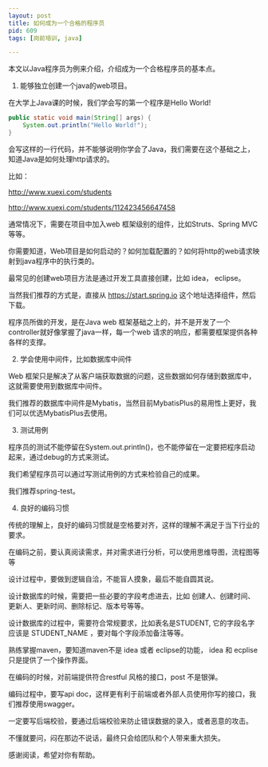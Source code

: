 ```yaml
---
layout: post
title: 如何成为一个合格的程序员
pid: 609
tags: [岗前培训, java]

---
```



本文以Java程序员为例来介绍，介绍成为一个合格程序员的基本点。

1. 能够独立创建一个java的web项目。

在大学上Java课的时候，我们学会写的第一个程序是Hello World!

``` Java
public static void main(String[] args) {
	System.out.println("Hello World!");
}

```

会写这样的一行代码，并不能够说明你学会了Java，我们需要在这个基础之上，知道Java是如何处理http请求的。

比如：

http://www.xuexi.com/students

http://www.xuexi.com/students/112423456647458

通常情况下，需要在项目中加入web 框架级别的组件，比如Struts、Spring MVC 等等。

你需要知道，Web项目是如何启动的？如何加载配置的？如何将http的web请求映射到java程序中的执行类的。

最常见的创建web项目方法是通过开发工具直接创建，比如 idea， eclipse。

当然我们推荐的方式是，直接从 https://start.spring.io 这个地址选择组件，然后下载。

程序员所做的开发，是在Java web 框架基础之上的，并不是开发了一个controller就好像掌握了java一样，每一个web 请求的响应，都需要框架提供各种各样的支撑。

2. 学会使用中间件，比如数据库中间件

Web 框架只是解决了从客户端获取数据的问题，这些数据如何存储到数据库中，这就需要使用到数据库中间件。

我们推荐的数据库中间件是Mybatis，当然目前MybatisPlus的易用性上更好，我们可以优选MybatisPlus去使用。

3. 测试用例

程序员的测试不能停留在System.out.println()，也不能停留在一定要把程序启动起来，通过debug的方式来测试。

我们希望程序员可以通过写测试用例的方式来检验自己的成果。

我们推荐spring-test。

4. 良好的编码习惯

传统的理解上，良好的编码习惯就是空格要对齐，这样的理解不满足于当下行业的要求。

在编码之前，要认真阅读需求，并对需求进行分析，可以使用思维导图，流程图等等

设计过程中，要做到逻辑自洽，不能盲人摸象，最后不能自圆其说。

设计数据库的时候，需要把一些必要的字段考虑进去，比如 创建人、创建时间、更新人、更新时间、删除标记、版本号等等。

设计数据库的过程中，需要符合常规要求，比如表名是STUDENT, 它的字段名字应该是 STUDENT_NAME ，要对每个字段添加备注等等。

熟练掌握maven，要知道maven不是 idea 或者 eclipse的功能， idea 和 ecplise只是提供了一个操作界面。

在编码的时候，对前端提供符合restful 风格的接口，post 不是银弹。

编码过程中，要写api doc，这样更有利于前端或者外部人员使用你写的接口，我们推荐使用swagger。

一定要写后端校验，要通过后端校验来防止错误数据的录入，或者恶意的攻击。

不懂就要问，闷在那边不说话，最终只会给团队和个人带来重大损失。



感谢阅读，希望对你有帮助。
